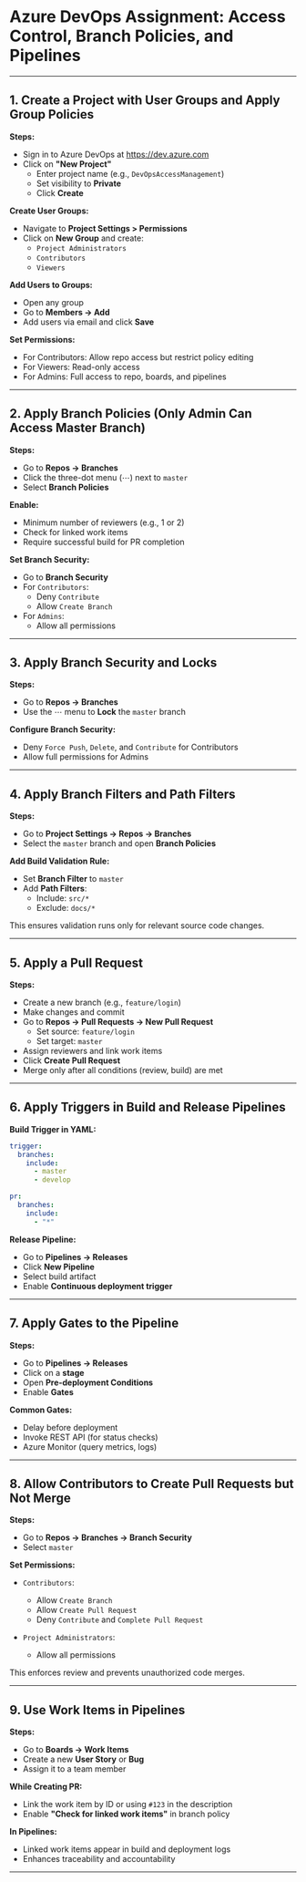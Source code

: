 
# Azure DevOps Assignment: Access Control, Branch Policies, and Pipelines

---

## 1. Create a Project with User Groups and Apply Group Policies

**Steps:**

- Sign in to Azure DevOps at https://dev.azure.com
- Click on **"New Project"**
  - Enter project name (e.g., `DevOpsAccessManagement`)
  - Set visibility to **Private**
  - Click **Create**

**Create User Groups:**

- Navigate to **Project Settings > Permissions**
- Click on **New Group** and create:
  - `Project Administrators`
  - `Contributors`
  - `Viewers`

**Add Users to Groups:**

- Open any group
- Go to **Members → Add**
- Add users via email and click **Save**

**Set Permissions:**

- For Contributors: Allow repo access but restrict policy editing
- For Viewers: Read-only access
- For Admins: Full access to repo, boards, and pipelines

---

## 2. Apply Branch Policies (Only Admin Can Access Master Branch)

**Steps:**

- Go to **Repos → Branches**
- Click the three-dot menu (⋯) next to `master`
- Select **Branch Policies**

**Enable:**

- Minimum number of reviewers (e.g., 1 or 2)
- Check for linked work items
- Require successful build for PR completion

**Set Branch Security:**

- Go to **Branch Security**
- For `Contributors`:
  - Deny `Contribute`
  - Allow `Create Branch`
- For `Admins`:
  - Allow all permissions

---

## 3. Apply Branch Security and Locks

**Steps:**

- Go to **Repos → Branches**
- Use the ⋯ menu to **Lock** the `master` branch

**Configure Branch Security:**

- Deny `Force Push`, `Delete`, and `Contribute` for Contributors
- Allow full permissions for Admins

---

## 4. Apply Branch Filters and Path Filters

**Steps:**

- Go to **Project Settings → Repos → Branches**
- Select the `master` branch and open **Branch Policies**

**Add Build Validation Rule:**

- Set **Branch Filter** to `master`
- Add **Path Filters**:
  - Include: `src/*`
  - Exclude: `docs/*`

This ensures validation runs only for relevant source code changes.

---

## 5. Apply a Pull Request

**Steps:**

- Create a new branch (e.g., `feature/login`)
- Make changes and commit
- Go to **Repos → Pull Requests → New Pull Request**
  - Set source: `feature/login`
  - Set target: `master`
- Assign reviewers and link work items
- Click **Create Pull Request**
- Merge only after all conditions (review, build) are met

---

## 6. Apply Triggers in Build and Release Pipelines

**Build Trigger in YAML:**

```yaml
trigger:
  branches:
    include:
      - master
      - develop

pr:
  branches:
    include:
      - "*"
````

**Release Pipeline:**

* Go to **Pipelines → Releases**
* Click **New Pipeline**
* Select build artifact
* Enable **Continuous deployment trigger**

---

## 7. Apply Gates to the Pipeline

**Steps:**

* Go to **Pipelines → Releases**
* Click on a **stage**
* Open **Pre-deployment Conditions**
* Enable **Gates**

**Common Gates:**

* Delay before deployment
* Invoke REST API (for status checks)
* Azure Monitor (query metrics, logs)

---

## 8. Allow Contributors to Create Pull Requests but Not Merge

**Steps:**

* Go to **Repos → Branches → Branch Security**
* Select `master`

**Set Permissions:**

* `Contributors`:

  * Allow `Create Branch`
  * Allow `Create Pull Request`
  * Deny `Contribute` and `Complete Pull Request`
* `Project Administrators`:

  * Allow all permissions

This enforces review and prevents unauthorized code merges.

---

## 9. Use Work Items in Pipelines

**Steps:**

* Go to **Boards → Work Items**
* Create a new **User Story** or **Bug**
* Assign it to a team member

**While Creating PR:**

* Link the work item by ID or using `#123` in the description
* Enable **"Check for linked work items"** in branch policy

**In Pipelines:**

* Linked work items appear in build and deployment logs
* Enhances traceability and accountability

---

```


